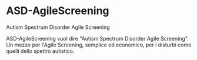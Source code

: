 # ASD-AgileScreening
Autism Spectrum Disorder Agile Screening

ASD-AgileScreening vuol dire "Autism Spectrum Disorder Agile Screening".
Un mezzo per l'Agile Screening, semplice ed economico, per i disturbi come quelli dello spettro autistico.
